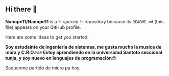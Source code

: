 ## Hi there 👋


**Nanope11/Nanope11** is a ✨ _special_ ✨ repository because its `README.md` (this file) appears on your GitHub profile.

Here are some ideas to get you started:

**Soy estudainte de ingenieria de sistemas, me gusta mucho la musica de mora y C.R.O🎶🎶🎶**
**Estoy aprendiendo en la universidad Santoto seccional tunja, y soy nuevo en lenguajes de programación**😉 

 Saquenme partido de micro pa hoy.
